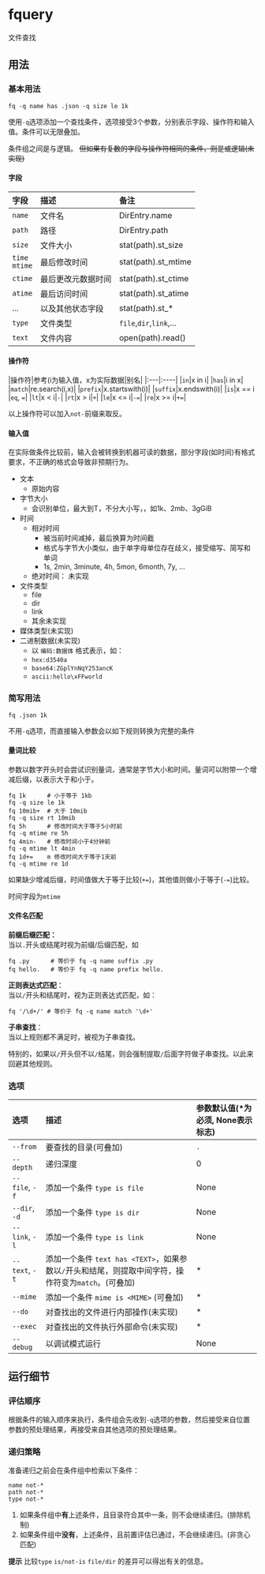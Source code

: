 # fquery
文件查找

## 用法
### 基本用法
```shell
fq -q name has .json -q size le 1k
```
使用`-q`选项添加一个查找条件，选项接受3个参数，分别表示字段、操作符和输入值。条件可以无限叠加。

条件组之间是与逻辑。 ~~但如果有复数的字段与操作符相同的条件，则是或逻辑(未实现)~~

#### 字段
|字段|描述|备注|
|:---|:----|:---|
|`name`|文件名|DirEntry.name|
|`path`|路径|DirEntry.path|
|`size`|文件大小|stat(path).st_size|
|`time`<br>`mtime`|最后修改时间|stat(path).st_mtime|
|`ctime`|最后更改元数据时间|stat(path).st_ctime|
|`atime`|最后访问时间|stat(path).st_atime|
|...|以及其他状态字段|stat(path).st_*|
|`type`|文件类型|`file`,`dir`,`link`,...
|`text`|文件内容|open(path).read()|

#### 操作符
|操作符|参考(i为输入值，x为实际数据|别名|
|:---|:----|
|`in`|x in i|
|`has`|i in x|
|`match`|re.search(i,x)|
|`prefix`|x.startswith(i)|
|`suffix`|x.endswith(i)|
|`is`|x == i |`eq`, `=`|
|`lt`|x < i|`-`|
|`rt`|x > i|`+`|
|`le`|x <= i|`-=`|
|`re`|x >= i|`+=`|

以上操作符可以加入`not-`前缀来取反。

#### 输入值
在实际做条件比较前，输入会被转换到机器可读的数据，部分字段(如时间)有格式要求，不正确的格式会导致非预期行为。

- 文本
  - 原始内容
- 字节大小
  - 会识别单位，最大到T，不分大小写，，如1k、2mb、3gGiB
- 时间
  - 相对时间
    - 被当前时间减掉，最后换算为时间截
    - 格式与字节大小类似，由于单字母单位存在歧义，接受缩写、简写和单词
    - 1s, 2min, 3minute, 4h, 5mon, 6month, 7y, ...
  - 绝对时间： 未实现
- 文件类型
  - file
  - dir
  - link
  - 其余未实现
- 媒体类型(未实现)
- 二进制数据(未实现)
  - 以 `编码:数据体` 格式表示，如：
  - `hex:d3540a`
  - `base64:ZGplYnNqY253ancK`
  - `ascii:hello\xFFworld`

### 简写用法
```
fq .json 1k
```

不用`-q`选项，而直接输入参数会以如下规则转换为完整的条件

#### 量词比较
参数以数字开头时会尝试识别量词，通常是字节大小和时间。量词可以附带一个增减后缀，以表示大于和小于。

```shell
fq 1k      # 小于等于 1kb
fq -q size le 1k
fq 10mib+  # 大于 10mib
fq -q size rt 10mib
fq 5h      # 修改时间大于等于5小时前
fq -q mtime re 5h
fq 4min-   # 修改时间小于4分钟前
fq -q mtime lt 4min
fq 1d+=    m 修改时间大于等于1天前
fq -q mtime re 1d
```

如果缺少增减后缀，时间值做大于等于比较(`+=`)，其他值则做小于等于(`-=`)比较。

时间字段为`mtime`

#### 文件名匹配
**前缀后缀匹配：**\
当以`.`开头或结尾时视为前缀/后缀匹配，如
```shell
fq .py      # 等价于 fq -q name suffix .py 
fq hello.   # 等价于 fq -q name prefix hello.
```

**正则表达式匹配**：\
当以`/`开头和结尾时，视为正则表达式匹配，如：
```shell
fq '/\d+/' # 等价于 fq -q name match '\d+'
```

**子串查找**：\
当以上规则都不满足时，被视为子串查找。

特别的，如果以`/`开头但不以`/`结尾，则会强制提取`/`后面字符做子串查找。以此来回避其他规则。



### 选项

|选项|描述|参数默认值(*为必须, None表示标志)
|:---|:----|:---|
|`--from`|要查找的目录(可叠加)|`.`|
|`--depth`|递归深度|0|
|`--file`, `-f`|添加一个条件 `type is file`|None|
|`--dir`, `-d`|添加一个条件 `type is dir`|None|
|`--link`, `-l`|添加一个条件 `type is link`|None|
|`--text`, `-t`|添加一个条件 `text has <TEXT>`，如果参数以`/`开头和结尾，则提取中间字符，操作符变为`match`。(可叠加)|*|
|`--mime`|添加一个条件 `mime is <MIME>` (可叠加)|*|
|`--do`|对查找出的文件进行内部操作(未实现)|*|
|`--exec`|对查找出的文件执行外部命令(未实现)|*|
|`--debug`|以调试模式运行|None|

## 运行细节

### 评估顺序
根据条件的输入顺序来执行，条件组会先收到`-q`选项的参数，然后接受来自位置参数的预处理结果，再接受来自其他选项的预处理结果。

### 递归策略
准备递归之前会在条件组中检索以下条件：
```
name not-*
path not-*
type not-*
```

1. 如果条件组中**有**上述条件，且目录符合其中一条，则不会继续递归。(排除机制)
2. 如果条件组中**没有**，上述条件，且前置评估已通过，不会继续递归。(非贪心匹配)

**提示**
比较`type` `is/not-is` `file/dir` 的差异可以得出有关的信息。
